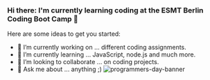 ### Hi there: I'm currently learning coding at the ESMT Berlin Coding Boot Camp 👋

Here are some ideas to get you started:
           
- 🔭 I’m currently working on ... different coding assignments.
- 🌱 I’m currently learning ... JavaScript, node.js and much more.
- 👯 I’m looking to collaborate ... on coding projects.
- 💬 Ask me about ... anything ;)
![programmers-day-banner](https://user-images.githubusercontent.com/90558898/141650198-efe43956-61d2-4bbb-b280-3506ce3e034a.gif)

